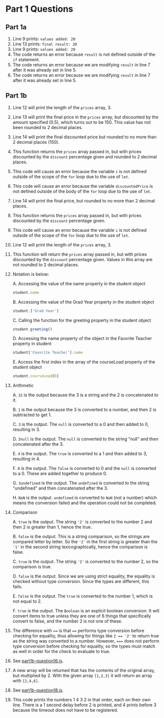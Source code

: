 # Part 1 Questions

## Part 1a

1. Line 9 prints: `values added: 20`
2. Line 13 prints: `final result: 20`
3. Line 9 prints: `values added: 20`
4. The code returns an error because `result` is not defined outside of the `if` statement.
5. The code returns an error because we are modifying `result` in line 7 after it was already set in line 5.
6. The code returns an error because we are modifying `result` in line 7 after it was already set in line 5.

## Part 1b

1. Line 12 will print the length of the `prices` array, 3.
2. Line 13 will print the final price in the `prices` array, but discounted by the amount specified (0.5), which turns out to be 150. This value has not been rounded to 2 decimal places.
3. Line 14 will print the final discounted price but rounded to no more than 2 decimal places (150).
4. This function returns the `prices` array passed in, but with prices discounted by the `discount` percentage given and rounded to 2 decimal places.
5. This code will cause an error because the variable `i` is not defined outside of the scope of the `for` loop due to the use of `let`.
6. This code will cause an error because the variable `discountedPrice` is not defined outside of the body of the `for` loop due to the use of `let`.
7. Line 14 will print the final price, but rounded to no more than 2 decimal places.
8. This function returns the `prices` array passed in, but with prices discounted by the `discount` percentage given.
9. This code will cause an error because the variable `i` is not defined outside of the scope of the `for` loop due to the use of `let`.
10. Line 12 will print the length of the `prices` array, 3.
11. This function will return the `prices` array passed in, but with prices discounted by the `discount` percentage given. Values in this array are not rounded to 2 decimal places.
12. Notation is below:

    A. Accessing the value of the name property in the student object

    ```js
    student.name
    ```

    B. Accessing the value of the Grad Year property in the student object

    ```js
    student.['Grad Year']
    ```

    C. Calling the function for the greeting property in the student object

    ```js
    student.greeting()
    ```

    D. Accessing the name property of the object in the Favorite Teacher property in student

    ```js
    student['Favorite Teacher'].name
    ```

    E. Access the first index in the array of the courseLoad property of the student object

    ```js
    student.courseLoad[0]
    ```

13. Arithmetic

    A. `32` is the output because the 3 is a string and the 2 is concatenated to it.

    B. `1` is the output because the 3 is converted to a number, and then 2 is subtracted to get 1.

    C. `3` is the output. The `null` is converted to a 0 and then added to 0, resulting in 3.

    D. `3null` is the output. The `null` is converted to the string "null" and then concatenated after the 3.

    E. `4` is the output. The `true` is converted to a 1 and then added to 3, resulting in 4.

    F. `0` is the output. The `false` is converted to 0 and the `null` is converted to a 0. These are added together to produce 0.

    G. `3undefined` is the output. The `undefined` is converted to the string "undefined" and then concatenated after the 3.

    H. `NaN` is the output. `undefined` is converted to `NaN` (not a number) which means the conversion failed and the operation could not be completed.

14. Comparison

    A. `true` is the output. The string `'2'` is converted to the number 2 and then 2 is greater than 1, hence the true.

    B. `false` is the output. This is a string comparison, so the strings are compared letter by letter. So the `'2'` in the first string is greater than the `'1'` in the second string lexicographically, hence the comparison is false.

    C. `true` is the output. The string `'2'` is converted to the number 2, so the comparison is true.

    D. `false` is the output. Since we are using strict equality, the equality is checked without type conversion. Since the types are different, this fails.

    E. `false` is the output. The `true` is converted to the number 1, which is not equal to 2.

    F. `true` is the output. The `Boolean` is an explicit boolean conversion. It will convert items to true unless they are one of 6 things that specifically convert to false, and the number 2 is not one of these.

15. The difference with `==` is that `==` performs type conversion before checking for equality, thus allowing for things like `2 == '2'` to return true as the string was converted to a number. However, `===` does not perform type conversion before checking for equality, so the types must match as well in order for the check to evaluate to true.
16. See [part1b-question16.js](part1b-question16.js).
17. A new array will be returned that has the contents of the original array, but multiplied by 2. With the given array `[1,2,3]` it will return an array with `[2,4,6]`.
18. See [part1b-question18.js](part1b-question18.js).
19. This code prints the numbers 1 4 3 2 in that order, each on their own line. There is a 1 second delay before 2 is printed, and 4 prints before 3 because the timeout does not have to be registered.
